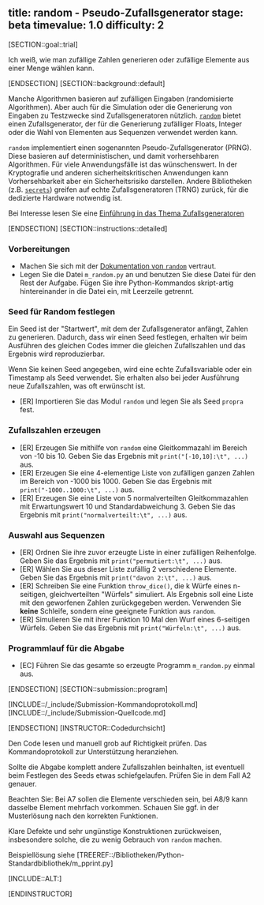 title: random - Pseudo-Zufallsgenerator
stage: beta
timevalue: 1.0
difficulty: 2
---

[SECTION::goal::trial]

Ich weiß, wie man zufällige Zahlen generieren oder zufällige Elemente aus einer Menge wählen kann.  

[ENDSECTION]
[SECTION::background::default]

Manche Algorithmen basieren auf zufälligen Eingaben (randomisierte Algorithmen). Aber auch für die Simulation oder die
Generierung von Eingaben zu Testzwecke sind Zufallsgeneratoren nützlich.
[`random`](https://docs.python.org/3/library/random.html) bietet einen Zufallsgenerator, der für die Generierung
zufälliger Floats, Integer oder die Wahl von Elementen aus Sequenzen verwendet werden kann.

`random` implementiert einen sogenannten Pseudo-Zufallsgenerator (PRNG). Diese basieren auf deterministischen, und damit
vorhersehbaren Algorithmen. Für viele Anwendungsfälle ist das wünschenswert.
In der Kryptografie und anderen sicherheitskritischen Anwendungen kann Vorhersehbarkeit aber 
ein Sicherheitsrisiko darstellen.
Andere Bibliotheken (z.B. [`secrets`](https://docs.python.org/3/library/secrets.html)) greifen auf 
echte Zufallsgeneratoren (TRNG) zurück, für die dedizierte Hardware notwendig ist.

Bei Interesse lesen Sie eine [Einführung in das Thema Zufallsgeneratoren](https://www.random.org/randomness/) 

[ENDSECTION]
[SECTION::instructions::detailed]

### Vorbereitungen

- Machen Sie sich mit der
  [Dokumentation von `random`](https://docs.python.org/3/library/random.html) vertraut.
- Legen Sie die Datei `m_random.py` an und benutzen Sie diese Datei für den Rest der Aufgabe. 
  Fügen Sie ihre Python-Kommandos skript-artig hintereinander in die Datei ein, mit Leerzeile getrennt.

### Seed für Random festlegen

Ein Seed ist der "Startwert", mit dem der Zufallsgenerator anfängt, Zahlen zu generieren. 
Dadurch, dass wir einen Seed festlegen, erhalten wir beim Ausführen des gleichen Codes 
immer die gleichen Zufallszahlen und das Ergebnis wird reproduzierbar.  

Wenn Sie keinen Seed angegeben, wird eine echte Zufallsvariable oder ein Timestamp
als Seed verwendet. 
Sie erhalten also bei jeder Ausführung neue Zufallszahlen, was oft erwünscht ist.

- [ER] Importieren Sie das Modul `random` und legen Sie als Seed `propra` fest.

### Zufallszahlen erzeugen

- [ER] Erzeugen Sie mithilfe von `random` eine Gleitkommazahl im Bereich von -10 bis 10. 
  Geben Sie das Ergebnis mit `print("[-10,10]:\t", ...)` aus.
- [ER] Erzeugen Sie eine 4-elementige Liste von zufälligen ganzen Zahlen im Bereich von -1000 bis 1000. 
  Geben Sie das Ergebnis mit `print("-1000..1000:\t", ...)` aus.
- [ER] Erzeugen Sie eine Liste von 5 normalverteilten Gleitkommazahlen mit 
  Erwartungswert 10 und Standardabweichung 3. 
  Geben Sie das Ergebnis mit `print("normalverteilt:\t", ...)` aus.

### Auswahl aus Sequenzen

- [ER] Ordnen Sie ihre zuvor erzeugte Liste in einer zufälligen Reihenfolge. Geben Sie das Ergebnis mit
  `print("permutiert:\t", ...)` aus.
- [ER] Wählen Sie aus dieser Liste zufällig 2 verschiedene Elemente. 
  Geben Sie das Ergebnis mit `print("davon 2:\t", ...)` aus.
- [ER] Schreiben Sie eine Funktion `throw_dice()`, die k Würfe eines n-seitigen, gleichverteilten "Würfels" simuliert.
  Als Ergebnis soll eine Liste mit den geworfenen Zahlen zurückgegeben werden. 
  Verwenden Sie **keine** Schleife, sondern eine geeignete Funktion aus `random`.  
- [ER] Simulieren Sie mit ihrer Funktion 10 Mal den Wurf eines 6-seitigen Würfels. 
  Geben Sie das Ergebnis mit `print("Würfeln:\t", ...)` aus.

### Programmlauf für die Abgabe

- [EC] Führen Sie das gesamte so erzeugte Programm `m_random.py` einmal aus.

[ENDSECTION]
[SECTION::submission::program]

[INCLUDE::/_include/Submission-Kommandoprotokoll.md]
[INCLUDE::/_include/Submission-Quellcode.md]

[ENDSECTION]
[INSTRUCTOR::Codedurchsicht]

Den Code lesen und manuell grob auf Richtigkeit prüfen.
Das Kommandoprotokoll zur Unterstützung heranziehen.

Sollte die Abgabe komplett andere Zufallszahlen beinhalten, ist eventuell beim Festlegen des 
Seeds etwas schiefgelaufen. Prüfen Sie in dem Fall A2 genauer.

Beachten Sie: Bei A7 sollen die Elemente verschieden sein, bei A8/9 kann 
dasselbe Element mehrfach vorkommen. Schauen Sie ggf. in der Musterlösung nach den korrekten 
Funktionen.

Klare Defekte und sehr ungünstige Konstruktionen zurückweisen,
insbesondere solche, die zu wenig Gebrauch von `random` machen.

Beispiellösung siehe [TREEREF::/Bibliotheken/Python-Standardbibliothek/m_pprint.py]

[INCLUDE::ALT:]

[ENDINSTRUCTOR]
